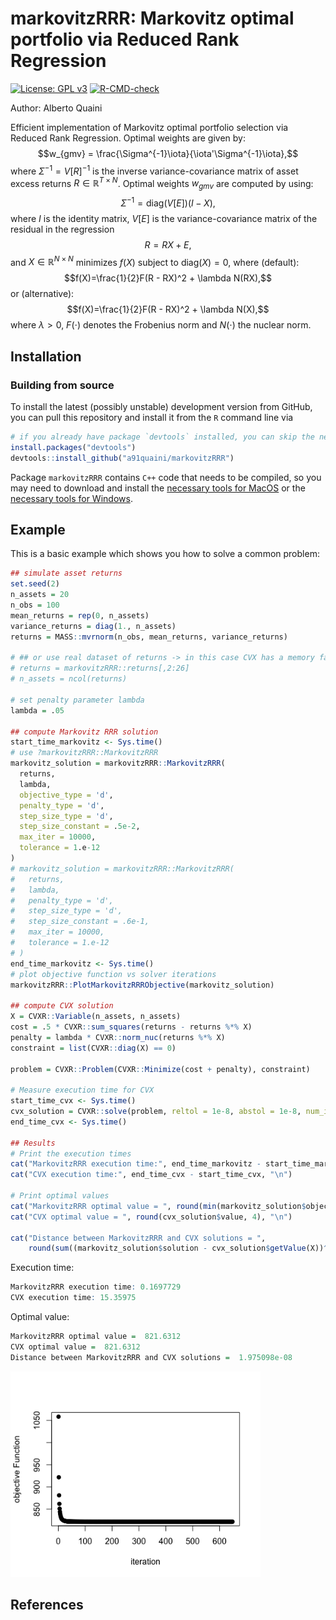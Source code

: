 
# markovitzRRR: Markovitz optimal portfolio via Reduced Rank Regression

<!-- badges: start -->
[![License: GPL v3](https://img.shields.io/badge/License-GPLv3-blue.svg)](https://www.gnu.org/licenses/gpl-3.0)
[![R-CMD-check](https://github.com/a91quaini/markovitzRRR/actions/workflows/R-CMD-check.yaml/badge.svg)](https://github.com/a91quaini/markovitzRRR/actions/workflows/R-CMD-check.yaml)
<!-- badges: end -->

Author: Alberto Quaini

Efficient implementation of Markovitz optimal portfolio selection via Reduced Rank Regression. Optimal weights are given by:
$$w_{gmv} = \frac{\Sigma^{-1}\iota}{\iota'\Sigma^{-1}\iota},$$
where $\Sigma^{-1} = V[R]^{-1}$ is the inverse variance-covariance matrix of asset
excess returns $R\in\mathbb R^{T\times N}$. Optimal weights $w_{gmv}$ are computed by using:
$$\Sigma^{-1}=\text{diag}(V[E])(I - X),$$
where $I$ is the identity matrix,
$V[E]$ is the variance-covariance matrix of the residual in the regression
$$R=RX+E,$$
and $X\in\mathbb R^{N\times N}$ minimizes $f(X)$ subject to $\text{diag}(X)=0$, where (default):
$$f(X)=\frac{1}{2}F(R - RX)^2 + \lambda N(RX),$$
or (alternative):
$$f(X)=\frac{1}{2}F(R - RX)^2 + \lambda N(X),$$
where $\lambda>0$, $F(\cdot)$ denotes the Frobenius norm and $N(\cdot)$ 
the nuclear norm.

## Installation

### Building from source

To install the latest (possibly unstable) development version from
GitHub, you can pull this repository and install it from the `R` command
line via

```R
# if you already have package `devtools` installed, you can skip the next line
install.packages("devtools")
devtools::install_github("a91quaini/markovitzRRR")
```

Package `markovitzRRR` contains `C++` code that needs to be
compiled, so you may need to download and install the [necessary tools
for MacOS](https://cran.r-project.org/bin/macosx/tools/) or the
[necessary tools for
Windows](https://cran.r-project.org/bin/windows/Rtools/).


## Example

This is a basic example which shows you how to solve a common problem:

``` r
## simulate asset returns
set.seed(2)
n_assets = 20
n_obs = 100
mean_returns = rep(0, n_assets)
variance_returns = diag(1., n_assets)
returns = MASS::mvrnorm(n_obs, mean_returns, variance_returns)

# ## or use real dataset of returns -> in this case CVX has a memory failure
# returns = markovitzRRR::returns[,2:26]
# n_assets = ncol(returns)

# set penalty parameter lambda
lambda = .05

## compute Markovitz RRR solution
start_time_markovitz <- Sys.time()
# use ?markovitzRRR::MarkovitzRRR
markovitz_solution = markovitzRRR::MarkovitzRRR(
  returns,
  lambda,
  objective_type = 'd',
  penalty_type = 'd',
  step_size_type = 'd',
  step_size_constant = .5e-2,
  max_iter = 10000,
  tolerance = 1.e-12
)
# markovitz_solution = markovitzRRR::MarkovitzRRR(
#   returns,
#   lambda,
#   penalty_type = 'd',
#   step_size_type = 'd',
#   step_size_constant = .6e-1,
#   max_iter = 10000,
#   tolerance = 1.e-12
# )
end_time_markovitz <- Sys.time()
# plot objective function vs solver iterations
markovitzRRR::PlotMarkovitzRRRObjective(markovitz_solution)

## compute CVX solution
X = CVXR::Variable(n_assets, n_assets)
cost = .5 * CVXR::sum_squares(returns - returns %*% X)
penalty = lambda * CVXR::norm_nuc(returns %*% X)
constraint = list(CVXR::diag(X) == 0)

problem = CVXR::Problem(CVXR::Minimize(cost + penalty), constraint)

# Measure execution time for CVX
start_time_cvx <- Sys.time()
cvx_solution = CVXR::solve(problem, reltol = 1e-8, abstol = 1e-8, num_iter = 10000)
end_time_cvx <- Sys.time()

## Results
# Print the execution times
cat("MarkovitzRRR execution time:", end_time_markovitz - start_time_markovitz, "\n")
cat("CVX execution time:", end_time_cvx - start_time_cvx, "\n")

# Print optimal values
cat("MarkovitzRRR optimal value = ", round(min(markovitz_solution$objective), 4), "\n")
cat("CVX optimal value = ", round(cvx_solution$value, 4), "\n")

cat("Distance between MarkovitzRRR and CVX solutions = ",
    round(sum((markovitz_solution$solution - cvx_solution$getValue(X))^2), 15), "\n")

```

Execution time:
``` r
MarkovitzRRR execution time: 0.1697729 
CVX execution time: 15.35975 
```

Optimal value:
``` r
MarkovitzRRR optimal value =  821.6312 
CVX optimal value =  821.6312 
Distance between MarkovitzRRR and CVX solutions =  1.975098e-08  
```

<p float="left">
<img src="inst/examples/solver_path.png" width="400" />
</p>

## References
